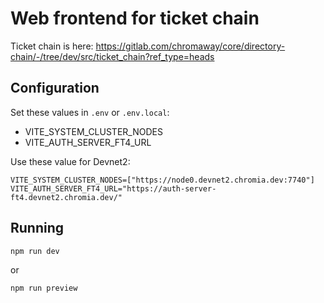 # Web frontend for ticket chain

Ticket chain is here: https://gitlab.com/chromaway/core/directory-chain/-/tree/dev/src/ticket_chain?ref_type=heads

## Configuration

Set these values in `.env` or `.env.local`:

* VITE_SYSTEM_CLUSTER_NODES
* VITE_AUTH_SERVER_FT4_URL

Use these value for Devnet2:

```
VITE_SYSTEM_CLUSTER_NODES=["https://node0.devnet2.chromia.dev:7740"]
VITE_AUTH_SERVER_FT4_URL="https://auth-server-ft4.devnet2.chromia.dev/"
```

## Running

```bash
npm run dev
```

or

```bash
npm run preview
```
